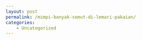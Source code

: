 ```yaml
---
layout: post
permalink: /mimpi-banyak-semut-di-lemari-pakaian/
categories:
    - Uncategorized
---
```


